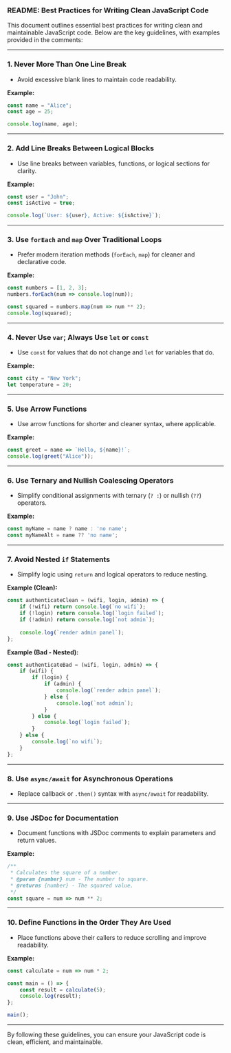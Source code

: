 ### README: Best Practices for Writing Clean JavaScript Code  

This document outlines essential best practices for writing clean and maintainable JavaScript code. Below are the key guidelines, with examples provided in the comments:

---

### **1. Never More Than One Line Break**
- Avoid excessive blank lines to maintain code readability.

**Example:**
```javascript
const name = "Alice";
const age = 25;

console.log(name, age);
```

---

### **2. Add Line Breaks Between Logical Blocks**
- Use line breaks between variables, functions, or logical sections for clarity.

**Example:**
```javascript
const user = "John";
const isActive = true;

console.log(`User: ${user}, Active: ${isActive}`);
```

---

### **3. Use `forEach` and `map` Over Traditional Loops**
- Prefer modern iteration methods (`forEach`, `map`) for cleaner and declarative code.

**Example:**
```javascript
const numbers = [1, 2, 3];
numbers.forEach(num => console.log(num));

const squared = numbers.map(num => num ** 2);
console.log(squared);
```

---

### **4. Never Use `var`; Always Use `let` or `const`**
- Use `const` for values that do not change and `let` for variables that do.

**Example:**
```javascript
const city = "New York";
let temperature = 20;
```

---

### **5. Use Arrow Functions**
- Use arrow functions for shorter and cleaner syntax, where applicable.

**Example:**
```javascript
const greet = name => `Hello, ${name}!`;
console.log(greet("Alice"));
```

---

### **6. Use Ternary and Nullish Coalescing Operators**
- Simplify conditional assignments with ternary (`? :`) or nullish (`??`) operators.

**Example:**
```javascript
const myName = name ? name : 'no name';
const myNameAlt = name ?? 'no name';
```

---

### **7. Avoid Nested `if` Statements**
- Simplify logic using `return` and logical operators to reduce nesting.

**Example (Clean):**
```javascript
const authenticateClean = (wifi, login, admin) => {
    if (!wifi) return console.log(`no wifi`);
    if (!login) return console.log(`login failed`);
    if (!admin) return console.log(`not admin`);
    
    console.log(`render admin panel`);
};
```

**Example (Bad - Nested):**
```javascript
const authenticateBad = (wifi, login, admin) => {
    if (wifi) {
        if (login) {
            if (admin) {
                console.log(`render admin panel`);
            } else {
                console.log(`not admin`);
            }
        } else {
            console.log(`login failed`);
        }
    } else {
        console.log(`no wifi`);
    }
};
```

---

### **8. Use `async/await` for Asynchronous Operations**
- Replace callback or `.then()` syntax with `async/await` for readability.

---

### **9. Use JSDoc for Documentation**
- Document functions with JSDoc comments to explain parameters and return values.

**Example:**
```javascript
/**
 * Calculates the square of a number.
 * @param {number} num - The number to square.
 * @returns {number} - The squared value.
 */
const square = num => num ** 2;
```

---

### **10. Define Functions in the Order They Are Used**
- Place functions above their callers to reduce scrolling and improve readability.

**Example:**
```javascript
const calculate = num => num * 2;

const main = () => {
    const result = calculate(5);
    console.log(result);
};

main();
```

---

By following these guidelines, you can ensure your JavaScript code is clean, efficient, and maintainable.

